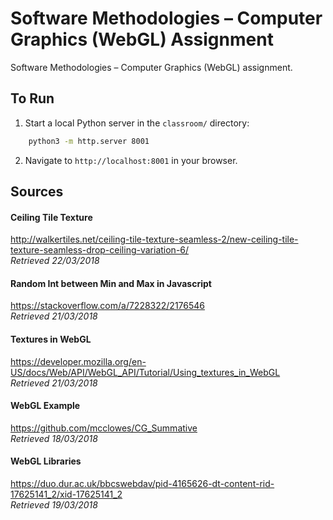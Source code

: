 # Software Methodologies – Computer Graphics (WebGL) Assignment
Software Methodologies – Computer Graphics (WebGL) assignment.

## To Run
1) Start a local Python server in the `classroom/` directory:
```bash
    python3 -m http.server 8001
```
    
2) Navigate to `http://localhost:8001` in your browser.

## Sources
#### Ceiling Tile Texture
http://walkertiles.net/ceiling-tile-texture-seamless-2/new-ceiling-tile-texture-seamless-drop-ceiling-variation-6/  
_Retrieved 22/03/2018_

#### Random Int between Min and Max in Javascript
https://stackoverflow.com/a/7228322/2176546  
_Retrieved 21/03/2018_

#### Textures in WebGL
https://developer.mozilla.org/en-US/docs/Web/API/WebGL_API/Tutorial/Using_textures_in_WebGL  
_Retrieved 21/03/2018_

#### WebGL Example
https://github.com/mcclowes/CG_Summative  
_Retrieved 18/03/2018_

#### WebGL Libraries
https://duo.dur.ac.uk/bbcswebdav/pid-4165626-dt-content-rid-17625141_2/xid-17625141_2  
_Retrieved 19/03/2018_
